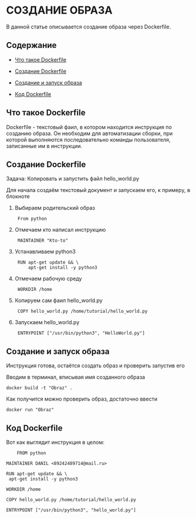 # СОЗДАНИЕ ОБРАЗА

В данной статье описывается создание образа через Dockerfile. 

## Содержание

* [Что такое Dockerfile](#dockerfile1)

* [Создание Dockerfile](#create)

* [Создание и запуск образа](#run)

* [Код Dockerfile](#code)

## Что такое Dockerfile <a name="dockerfile1"></a>

Dockerfile - текстовый фаил, в котором находится инструкция по созданию образа.
 Он необходим для автоматизации сборки, при которой выполняются последовательно
 команды пользователя, записанные им в инструкции.

## Создание Dockerfile <a name="create"></a>

Задача: Копировать и запустить файл hello_world.py

Для начала создаём текстовый документ и запускаем его, к примеру, в блокноте

1. Выбираем родительский образ 

	
		From python


2. Отмечаем кто написал инструкцию


		MAINTAINER "Kto-to"


3. Устанавливаем python3


		RUN apt-get update && \
    		apt-get install -y python3


4. Отмечаем рабочую среду


		WORKDIR /home


4. Копируем сам фаил hello_world.py


		COPY hello_world.py /home/tutorial/hello_world.py


5. Запускаем hello_world.py


		ENTRYPOINT ["/usr/bin/python3", "HelloWorld.py"]


## Создание и запуск образа <a name="run"></a>

Инструкция готова, остаётся создать образ и проверить запустив его

Вводим в терминал, вписывая имя созданного образа
	
	docker build -t "Obraz" .

Как получится можно проверить образ, достаточно ввести 

	docker run "Obraz" 


## Код Dockerfile <a name="code"></a>

Вот как выглядит инструкция в целом:

		FROM python

	MAINTAINER DANIL <89242489714@mail.ru>

	RUN apt-get update && \
   	 apt-get install -y python3

	WORKDIR /home

	COPY hello_world.py /home/tutorial/hello_world.py

	ENTRYPOINT ["/usr/bin/python3", "hello_world.py"]


	


